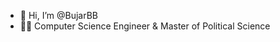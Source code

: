 - 👋 Hi, I’m @BujarBB
- 👨‍🎓 Computer Science Engineer & Master of Political Science

<!---
BujarBB/BujarBB is a ✨ special ✨ repository because its `README.md` (this file) appears on your GitHub profile.
You can click the Preview link to take a look at your changes.
--->
